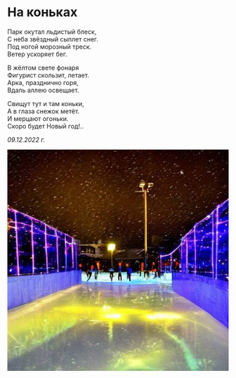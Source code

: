 # На коньках

Парк окутал льдистый блеск,  
С неба звёздный сыплет снег.  
Под ногой морозный треск.  
Ветер ускоряет бег.

В жёлтом свете фонаря  
Фигурист скользит, летает.  
Арка, празднично горя,  
Вдаль аллею освещает.

Свищут тут и там коньки,  
А в глаза снежок метёт.  
И мерцают огоньки.  
Скоро будет Новый год!..

*09.12.2022 г.*

![На коньках](../images/skating.jpg)
